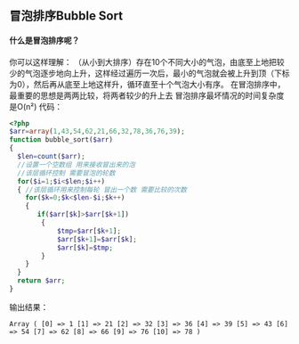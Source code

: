 ## 冒泡排序Bubble Sort
#### 什么是冒泡排序呢？
你可以这样理解：
（从小到大排序）存在10个不同大小的气泡，由底至上地把较少的气泡逐步地向上升，这样经过遍历一次后，最小的气泡就会被上升到顶（下标为0），然后再从底至上地这样升，循环直至十个气泡大小有序。
在冒泡排序中，最重要的思想是两两比较，将两者较少的升上去
冒泡排序最坏情况的时间复杂度是O(n²)
代码：
```php
<?php
$arr=array(1,43,54,62,21,66,32,78,36,76,39);  
function bubble_sort($arr)
{  
  $len=count($arr);
  //设置一个空数组 用来接收冒出来的泡
  //该层循环控制 需要冒泡的轮数
  for($i=1;$i<$len;$i++)
  { //该层循环用来控制每轮 冒出一个数 需要比较的次数
    for($k=0;$k<$len-$i;$k++)
    {
       if($arr[$k]>$arr[$k+1])
        {
            $tmp=$arr[$k+1];
            $arr[$k+1]=$arr[$k];
            $arr[$k]=$tmp;
        }
    }
  }
  return $arr;
} 
```
输出结果：
```
Array ( [0] => 1 [1] => 21 [2] => 32 [3] => 36 [4] => 39 [5] => 43 [6] => 54 [7] => 62 [8] => 66 [9] => 76 [10] => 78 ) 
```